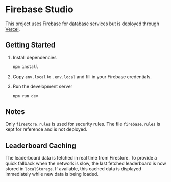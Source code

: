 # Firebase Studio

This project uses Firebase for database services but is deployed through [Vercel](https://vercel.com/).

## Getting Started

1. Install dependencies

   ```bash
   npm install
   ```

2. Copy `env.local` to `.env.local` and fill in your Firebase credentials.

3. Run the development server

   ```bash
   npm run dev
   ```

## Notes

Only `firestore.rules` is used for security rules. The file `firebase.rules` is kept for reference and is not deployed.

## Leaderboard Caching

The leaderboard data is fetched in real time from Firestore. To provide a quick
fallback when the network is slow, the last fetched leaderboard is now stored in
`localStorage`. If available, this cached data is displayed immediately while
new data is being loaded.

